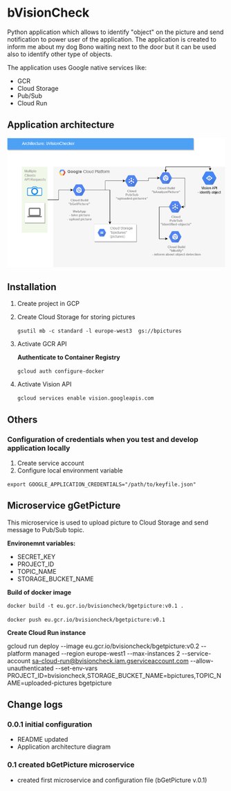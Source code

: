 # bVisionCheck

Python application which allows to identify "object" on the picture and send notification to power user of the application. The application is created to inform me about my dog Bono waiting next to the door but it can be used also to identify other type of objects.

The application uses Google native services like:
- GCR
- Cloud Storage
- Pub/Sub
- Cloud Run


## Application architecture
![bVisionChecker diagram](docs/bVisionChecker.png)

## Installation

1. Create project in GCP
2. Create Cloud Storage for storing pictures

    `gsutil mb -c standard -l europe-west3  gs://bpictures`

3. Activate GCR API

    **Authenticate to Container Registry**

    `gcloud auth configure-docker`

4. Activate Vision API

    `gcloud services enable vision.googleapis.com`


## Others

### Configuration of credentials when you test and develop application locally
1. Create service account
2. Configure local environment variable

`export GOOGLE_APPLICATION_CREDENTIALS="/path/to/keyfile.json"`

## Microservice gGetPicture

This microservice is used to upload picture to Cloud Storage and send message to Pub/Sub topic.

**Environemnt variables:**
- SECRET_KEY 
- PROJECT_ID 
- TOPIC_NAME 
- STORAGE_BUCKET_NAME 

**Build of docker image**

    docker build -t eu.gcr.io/bvisioncheck/bgetpicture:v0.1 .

    docker push eu.gcr.io/bvisioncheck/bgetpicture:v0.1

**Create Cloud Run instance**

gcloud run deploy --image eu.gcr.io/bvisioncheck/bgetpicture:v0.2 --platform managed --region europe-west1 --max-instances 2 --service-account sa-cloud-run@bvisioncheck.iam.gserviceaccount.com --allow-unauthenticated --set-env-vars PROJECT_ID=bvisioncheck,STORAGE_BUCKET_NAME=bpictures,TOPIC_NAME=uploaded-pictures  bgetpicture



## Change logs

### 0.0.1 initial configuration
- README updated
- Application architecture diagram

### 0.1 created bGetPicture microservice
- created first microservice and configuration file (bGetPicture v.0.1)



